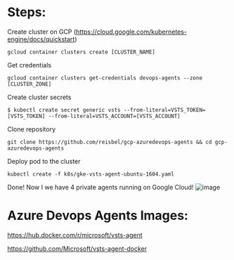 
# Steps:

Create cluster on GCP (https://cloud.google.com/kubernetes-engine/docs/quickstart)
```
gcloud container clusters create [CLUSTER_NAME]
```

Get credentials
```
gcloud container clusters get-credentials devops-agents --zone [CLUSTER_ZONE]
```

Create cluster secrets

```
$ kubectl create secret generic vsts --from-literal=VSTS_TOKEN=[VSTS_TOKEN] --from-literal=VSTS_ACCOUNT=[VSTS_ACCOUNT]
```

Clone repository
```
git clone https://github.com/reisbel/gcp-azuredevops-agents && cd gcp-azuredevops-agents
```

Deploy pod to the cluster
```
kubectl create -f k8s/gke-vsts-agent-ubuntu-1604.yaml
```

Done! Now I we have 4 private agents running on Google Cloud!
![image](https://user-images.githubusercontent.com/247003/52016218-f3d2ca80-24b1-11e9-9518-72d66c0c6223.png)

# Azure Devops Agents Images:
https://hub.docker.com/r/microsoft/vsts-agent

https://github.com/Microsoft/vsts-agent-docker
